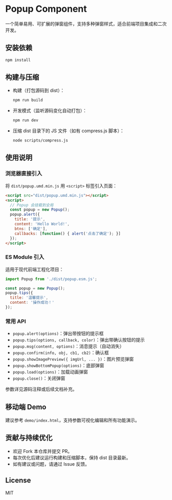 # Popup Component

一个简单易用、可扩展的弹窗组件，支持多种弹窗样式，适合前端项目集成和二次开发。

## 安装依赖

```bash
npm install
```

## 构建与压缩

- 构建（打包源码到 dist）：  
  ```bash
  npm run build
  ```
- 开发模式（监听源码变化自动打包）：  
  ```bash
  npm run dev
  ```
- 压缩 dist 目录下的 JS 文件（如有 compress.js 脚本）：  
  ```bash
  node scripts/compress.js
  ```

## 使用说明

### 浏览器直接引入

将 `dist/popup.umd.min.js` 用 `<script>` 标签引入页面：

```html
<script src="dist/popup.umd.min.js"></script>
<script>
  // Popup 会挂载到全局
  const popup = new Popup();
  popup.alert({
    title: '提示',
    content: 'Hello World!',
    btns: ['确定'],
    callbacks: [function() { alert('点击了确定'); }]
  });
</script>
```

### ES Module 引入

适用于现代前端工程化项目：

```js
import Popup from './dist/popup.esm.js';

const popup = new Popup();
popup.tips({
  title: '温馨提示',
  content: '操作成功！'
});
```

### 常用 API

- `popup.alert(options)`：弹出带按钮的提示框
- `popup.tips(options, callback, color)`：弹出带确认按钮的提示
- `popup.msg(content, options)`：消息提示（自动消失）
- `popup.confirm(info, obj, cb1, cb2)`：确认框
- `popup.showImagePreview({ imgUrl, ... })`：图片预览弹窗
- `popup.showBottomPopup(options)`：底部弹窗
- `popup.load(options)`：加载动画弹窗
- `popup.close()`：关闭弹窗

参数详见源码注释或后续文档补充。

## 移动端 Demo

建议参考 `demo/index.html`，支持参数可视化编辑和所有功能演示。


## 贡献与持续优化

- 欢迎 Fork 本仓库并提交 PR。
- 每次优化后建议运行构建和压缩脚本，保持 dist 目录最新。
- 如有建议或问题，请通过 Issue 反馈。

## License

MIT